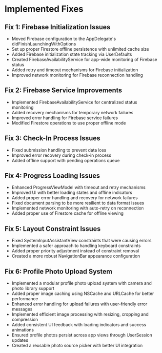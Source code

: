 # Implemented Fixes

## Fix 1: Firebase Initialization Issues

- Moved Firebase configuration to the AppDelegate's didFinishLaunchingWithOptions
- Set up proper Firestore offline persistence with unlimited cache size
- Added Firebase initialization state tracking via UserDefaults
- Created FirebaseAvailabilityService for app-wide monitoring of Firebase status
- Added retry and timeout mechanisms for Firebase initialization
- Improved network monitoring for Firebase reconnection handling

## Fix 2: Firebase Service Improvements

- Implemented FirebaseAvailabilityService for centralized status monitoring
- Added recovery mechanisms for temporary network failures
- Improved error handling for Firebase service failures
- Modified Firestore operations to use proper offline mode

## Fix 3: Check-In Process Issues

- Fixed submission handling to prevent data loss
- Improved error recovery during check-in process
- Added offline support with pending operations queue

## Fix 4: Progress Loading Issues

- Enhanced ProgressViewModel with timeout and retry mechanisms
- Improved UI with better loading states and offline indicators
- Added proper error handling and recovery for network failures
- Fixed document parsing to be more resilient to data format issues
- Implemented network monitoring with auto-retry on reconnection
- Added proper use of Firestore cache for offline viewing

## Fix 5: Layout Constraint Issues

- Fixed SystemInputAssistantView constraints that were causing errors
- Implemented a safer approach to handling keyboard constraints
- Added proper priority adjustment instead of constraint removal
- Created a more robust NavigationBar appearance configuration

## Fix 6: Profile Photo Upload System

- Implemented a modular profile photo upload system with camera and photo library support
- Added proper image caching using NSCache and URLCache for better performance
- Enhanced error handling for upload failures with user-friendly error messages
- Implemented efficient image processing with resizing, cropping and compression
- Added consistent UI feedback with loading indicators and success animations
- Ensured profile photos persist across app views through UserSession updates
- Created a reusable photo source picker with better UI integration
